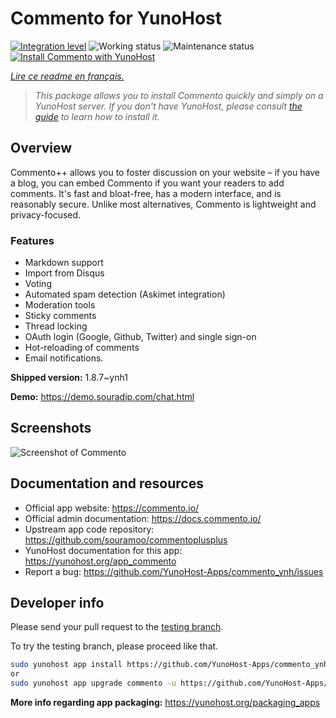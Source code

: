 <!--
N.B.: This README was automatically generated by https://github.com/YunoHost/apps/tree/master/tools/README-generator
It shall NOT be edited by hand.
-->

# Commento for YunoHost

[![Integration level](https://dash.yunohost.org/integration/commento.svg)](https://dash.yunohost.org/appci/app/commento) ![Working status](https://ci-apps.yunohost.org/ci/badges/commento.status.svg) ![Maintenance status](https://ci-apps.yunohost.org/ci/badges/commento.maintain.svg)  
[![Install Commento with YunoHost](https://install-app.yunohost.org/install-with-yunohost.svg)](https://install-app.yunohost.org/?app=commento)

*[Lire ce readme en français.](./README_fr.md)*

> *This package allows you to install Commento quickly and simply on a YunoHost server.
If you don't have YunoHost, please consult [the guide](https://yunohost.org/#/install) to learn how to install it.*

## Overview

Commento++ allows you to foster discussion on your website – if you have a blog, you can embed Commento if you want your readers to add comments. It's fast and bloat-free, has a modern interface, and is reasonably secure. Unlike most alternatives, Commento is lightweight and privacy-focused.

### Features

- Markdown support
- Import from Disqus
- Voting
- Automated spam detection (Askimet integration)
- Moderation tools
- Sticky comments
- Thread locking
- OAuth login (Google, Github, Twitter) and single sign-on
- Hot-reloading of comments
- Email notifications.


**Shipped version:** 1.8.7~ynh1

**Demo:** https://demo.souradip.com/chat.html

## Screenshots

![Screenshot of Commento](./doc/screenshots/Screenshot.png)

## Documentation and resources

* Official app website: <https://commento.io/>
* Official admin documentation: <https://docs.commento.io/>
* Upstream app code repository: <https://github.com/souramoo/commentoplusplus>
* YunoHost documentation for this app: <https://yunohost.org/app_commento>
* Report a bug: <https://github.com/YunoHost-Apps/commento_ynh/issues>

## Developer info

Please send your pull request to the [testing branch](https://github.com/YunoHost-Apps/commento_ynh/tree/testing).

To try the testing branch, please proceed like that.

``` bash
sudo yunohost app install https://github.com/YunoHost-Apps/commento_ynh/tree/testing --debug
or
sudo yunohost app upgrade commento -u https://github.com/YunoHost-Apps/commento_ynh/tree/testing --debug
```

**More info regarding app packaging:** <https://yunohost.org/packaging_apps>
